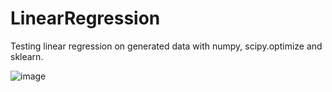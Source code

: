 # LinearRegression

Testing linear regression on generated data with numpy, scipy.optimize and sklearn.

![image](https://user-images.githubusercontent.com/99027230/190438234-637dd8cc-8c87-42c0-ac63-a1b6da14a15d.png)

